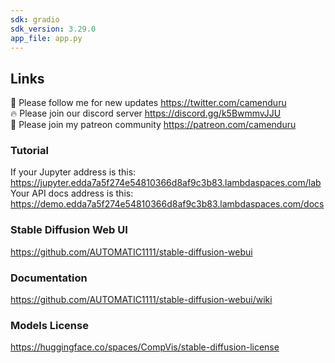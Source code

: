 ```yaml
---
sdk: gradio
sdk_version: 3.29.0
app_file: app.py
---
```


## Links

🐣 Please follow me for new updates https://twitter.com/camenduru <br />
🔥 Please join our discord server https://discord.gg/k5BwmmvJJU <br />
🥳 Please join my patreon community https://patreon.com/camenduru <br />

### Tutorial

If your Jupyter address is this: <br />
https://jupyter.edda7a5f274e54810366d8af9c3b83.lambdaspaces.com/lab <br />
Your API docs address is this: <br />
https://demo.edda7a5f274e54810366d8af9c3b83.lambdaspaces.com/docs <br />

### Stable Diffusion Web UI
https://github.com/AUTOMATIC1111/stable-diffusion-webui

### Documentation
https://github.com/AUTOMATIC1111/stable-diffusion-webui/wiki

### Models License
https://huggingface.co/spaces/CompVis/stable-diffusion-license
